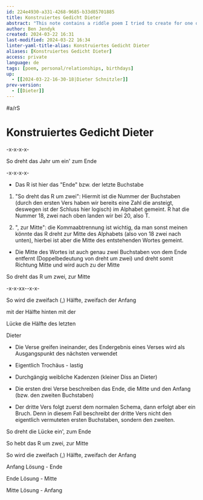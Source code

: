 ```yaml
---
id: 224e4930-a331-4268-9685-b33d85701885
title: Konstruiertes Gedicht Dieter
abstract: "This note contains a riddle poem I tried to create for one of Dieter Schnitzler's birthdays."
author: Ben Jendyk
created: 2024-03-22 16:31
last-modified: 2024-03-22 16:34
linter-yaml-title-alias: Konstruiertes Gedicht Dieter
aliases: [Konstruiertes Gedicht Dieter]
access: private
language: de
tags: [poem, personal/relationships, birthdays]
up:
  - [[2024-03-22-16-30-18|Dieter Schnitzler]]
prev-version:
  - [[Dieter]]
---
```


#a/rS 

# Konstruiertes Gedicht Dieter

-x-x-x-x-


So dreht das Jahr um ein' zum Ende

-x-x-x-x-

- Das R ist hier das "Ende" bzw. der letzte Buchstabe

1. "So dreht das R um zwei": Hiermit ist die Nummer der Buchstaben (durch den ersten Vers haben wir bereits eine Zahl die ansteigt, deswegen ist der Schluss hier logisch) im Alphabet gemeint. R hat die Nummer 18, zwei nach oben landen wir bei 20, also T. 

2. ", zur Mitte": die Kommaabtrennung ist wichtig, da man sonst meinen könnte das R dreht zur Mitte des Alphabets (also von 18 zwei nach unten), hierbei ist aber die Mitte des entstehenden Wortes gemeint. 

- Die Mitte des Wortes ist auch genau zwei Buchstaben von dem Ende entfernt (Doppelbedeutung von dreht um zwei) und dreht somit Richtung Mitte und wird auch zu der Mitte

So dreht das R um zwei, zur Mitte

-x-x-xx--x-x-

So wird die zweifach (,) Hälfte, zweifach der Anfang

mit der Hälfte hinten mit der 

Lücke die Hälfte des letzten

Dieter

- Die Verse greifen ineinander, des Endergebnis eines Verses wird als Ausgangspunkt des nächsten verwendet
- Eigentlich Trochäus - lastig
- Durchgängig weibliche Kadenzen (kleiner Diss an Dieter)

- Die ersten drei Verse beschreiben das Ende, die Mitte und den Anfang (bzw. den zweiten Buchstaben)
- Der dritte Vers folgt zuerst dem normalen Schema, dann erfolgt aber ein Bruch. Denn in diesem Fall beschreibt der dritte Vers nicht den eigentlich vermuteten ersten Buchstaben, sondern den zweiten.

So dreht die Lücke ein', zum Ende

So hebt das R um zwei, zur Mitte

So wird die zweifach (,) Hälfte, zweifach der Anfang

Anfang Lösung - Ende

Ende Lösung - Mitte 

Mitte Lösung - Anfang
